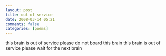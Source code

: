 ```yaml
---
layout: post
title: out of service
date: 2008-03-14 05:21
comments: false
categories: [poems]
---
```


this brain is out of service
please do not board this brain
this brain is out of service
please wait for the next brain
